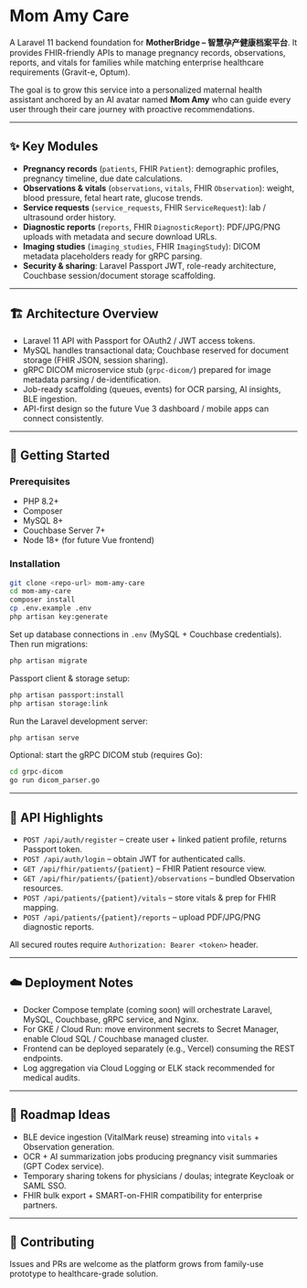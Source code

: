 # Mom Amy Care

A Laravel 11 backend foundation for **MotherBridge – 智慧孕产健康档案平台**. It provides FHIR-friendly APIs to manage pregnancy records, observations, reports, and vitals for families while matching enterprise healthcare requirements (Gravit-e, Optum).

The goal is to grow this service into a personalized maternal health assistant anchored by an AI avatar named **Mom Amy** who
can guide every user through their care journey with proactive recommendations.

---

## ✨ Key Modules

- **Pregnancy records** (`patients`, FHIR `Patient`): demographic profiles, pregnancy timeline, due date calculations.
- **Observations & vitals** (`observations`, `vitals`, FHIR `Observation`): weight, blood pressure, fetal heart rate, glucose trends.
- **Service requests** (`service_requests`, FHIR `ServiceRequest`): lab / ultrasound order history.
- **Diagnostic reports** (`reports`, FHIR `DiagnosticReport`): PDF/JPG/PNG uploads with metadata and secure download URLs.
- **Imaging studies** (`imaging_studies`, FHIR `ImagingStudy`): DICOM metadata placeholders ready for gRPC parsing.
- **Security & sharing**: Laravel Passport JWT, role-ready architecture, Couchbase session/document storage scaffolding.

---

## 🏗️ Architecture Overview

- Laravel 11 API with Passport for OAuth2 / JWT access tokens.
- MySQL handles transactional data; Couchbase reserved for document storage (FHIR JSON, session sharing).
- gRPC DICOM microservice stub (`grpc-dicom/`) prepared for image metadata parsing / de-identification.
- Job-ready scaffolding (queues, events) for OCR parsing, AI insights, BLE ingestion.
- API-first design so the future Vue 3 dashboard / mobile apps can connect consistently.

---

## 🚀 Getting Started

### Prerequisites

- PHP 8.2+
- Composer
- MySQL 8+
- Couchbase Server 7+
- Node 18+ (for future Vue frontend)

### Installation

```bash
git clone <repo-url> mom-amy-care
cd mom-amy-care
composer install
cp .env.example .env
php artisan key:generate
```

Set up database connections in `.env` (MySQL + Couchbase credentials). Then run migrations:

```bash
php artisan migrate
```

Passport client & storage setup:

```bash
php artisan passport:install
php artisan storage:link
```

Run the Laravel development server:

```bash
php artisan serve
```

Optional: start the gRPC DICOM stub (requires Go):

```bash
cd grpc-dicom
go run dicom_parser.go
```

---

## 🔑 API Highlights

- `POST /api/auth/register` – create user + linked patient profile, returns Passport token.
- `POST /api/auth/login` – obtain JWT for authenticated calls.
- `GET /api/fhir/patients/{patient}` – FHIR Patient resource view.
- `GET /api/fhir/patients/{patient}/observations` – bundled Observation resources.
- `POST /api/patients/{patient}/vitals` – store vitals & prep for FHIR mapping.
- `POST /api/patients/{patient}/reports` – upload PDF/JPG/PNG diagnostic reports.

All secured routes require `Authorization: Bearer <token>` header.

---

## ☁️ Deployment Notes

- Docker Compose template (coming soon) will orchestrate Laravel, MySQL, Couchbase, gRPC service, and Nginx.
- For GKE / Cloud Run: move environment secrets to Secret Manager, enable Cloud SQL / Couchbase managed cluster.
- Frontend can be deployed separately (e.g., Vercel) consuming the REST endpoints.
- Log aggregation via Cloud Logging or ELK stack recommended for medical audits.

---

## 🧭 Roadmap Ideas

- BLE device ingestion (VitalMark reuse) streaming into `vitals` + Observation generation.
- OCR + AI summarization jobs producing pregnancy visit summaries (GPT Codex service).
- Temporary sharing tokens for physicians / doulas; integrate Keycloak or SAML SSO.
- FHIR bulk export + SMART-on-FHIR compatibility for enterprise partners.

---

## 🤝 Contributing

Issues and PRs are welcome as the platform grows from family-use prototype to healthcare-grade solution.
